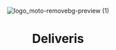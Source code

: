 <div align="center">
  
![logo_moto-removebg-preview (1)](https://github.com/user-attachments/assets/1f59bd8e-4789-4899-a282-ac6a0da763df)
<h1>Deliveris</h1>
</div>
